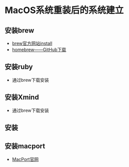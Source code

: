 # MacOS系统重装后的系统建立

## 安装brew
 
 * [brew官方网站install](https://brew.sh)
 * [homebrew——GitHub下载](https://github.com/Homebrew/brew)
## 安装ruby
 * 通过brew下载安装
## 安装Xmind
 * 通过brew下载安装
## 安装

## 安装macport
 * [MacPort官网](https://www.macports.org/install.php)
## 
